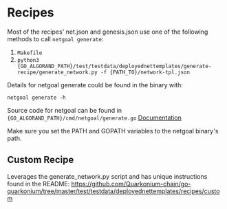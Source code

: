# Recipes

Most of the recipes' net.json and genesis.json use one of the following methods to call `netgoal generate`:
1. `Makefile`
2. `python3 {GO_ALGORAND_PATH}/test/testdata/deployednettemplates/generate-recipe/generate_network.py -f {PATH_TO}/network-tpl.json`

Details for netgoal generate could be found in the binary with:
```
netgoal generate -h
```

Source code for netgoal can be found in `{GO_ALGORAND_PATH}/cmd/netgoal/generate.go`
[Documentation](../../../../cmd/netgoal/README.md)

Make sure you set the PATH and GOPATH variables to the netgoal binary's path.

## Custom Recipe
Leverages the generate_network.py script and has unique instructions found in the README:
https://github.com/Quarkonium-chain/go-quarkonium/tree/master/test/testdata/deployednettemplates/recipes/custom
